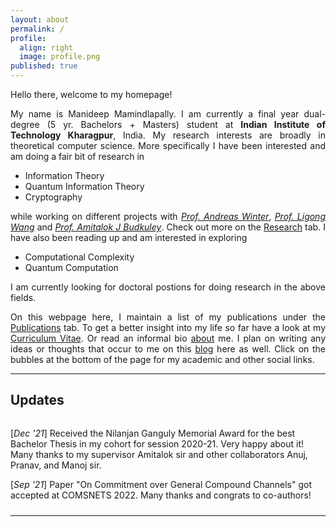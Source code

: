 ```yaml
---
layout: about
permalink: /
profile:
  align: right
  image: profile.png
published: true
---
```


<style>
  body {text-align: justify}
</style>
Hello there, welcome to my homepage!

My name is Manideep Mamindlapally. I am currently a final year dual-degree (5 yr. Bachelors + Masters) student at **Indian Institute of Technology Kharagpur**, India. My research interests are broadly in theoretical computer science. More specifically I have been interested and am doing a fair bit of research in
-	Information Theory
-	Quantum Information Theory
-	Cryptography

while working on different projects with [_Prof. Andreas Winter_](https://www.icrea.cat/Web/ScientificStaff/andreas-winter-556), [_Prof. Ligong Wang_](https://perso-etis.ensea.fr/ligong.wang/) and [_Prof. Amitalok J Budkuley_](http://www.facweb.iitkgp.ac.in/~amitalok/index.html). Check out more on the [Research](research) tab. I have also been reading up and am interested in exploring
- Computational Complexity
- Quantum Computation

I am currently looking for doctoral postions for doing research in the above fields.

On this webpage here, I maintain a list of my publications under the [Publications](publications) tab. To get a better insight into my life so far have a look at my [Curriculum Vitae](CV). Or read an informal bio [about](about) me. I plan on writing any ideas or thoughts that occur to me on this [blog](blog) here as well. Click on the bubbles at the bottom of the page for my academic and other social links.

---

## Updates
<div class="updates" style="height: 10em; overflow-y: scroll; text-align: left">

[<i>Dec '21</i>] Received the Nilanjan Ganguly Memorial Award for the best Bachelor Thesis in my cohort for session 2020-21. Very happy about it! Many thanks to my supervisor Amitalok sir and other collaborators Anuj, Pranav, and Manoj sir. <br/>

[<i>Sep '21</i>] Paper "On Commitment over General Compound Channels" got accepted at COMSNETS 2022. Many thanks and congrats to co-authors! <br/>

[<i>Oct '21</i>] All done! This website is up and running now. Stay tuned here for updates. <br/>

[<i>Sep '21</i>] Paper "On the Commitment Capacity of Reverse Elastic Channels" got accepted at ITW 2021. Many thanks and congrats to co-authors! <br/>

[<i>Aug '21</i>] Presented on "Commitment Capacity under Cost Constraints" at ISIT 2021 conference(virtual). <br/>

[<i>Aug '21</i>] Presented a poster with Anuj on "Role of Costs in Commitment over Noisy Channels" at NASIT 2021 Workshop. Great experience! <br/>

[<i>May '21</i>] A paper on "Commitment over Compound Binary Symmetric Channels" got accepted for NCC 2021 conference. Many thanks and congrats to co-authors! <br/>

[<i>Apr '21</i>] My first research paper got accepted! Work on "Commitment Capacity under Cost Constraints" to be published at ISIT 2021 conference. Many thanks and congrats to Amitalok sir and other co-authors! <br/>
</div> 

---